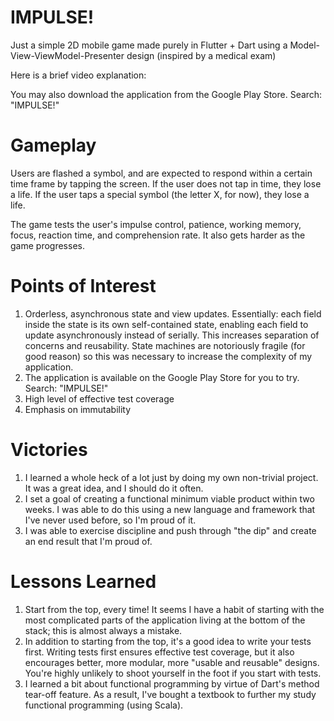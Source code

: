 # IMPULSE!
Just a simple 2D mobile game made purely in Flutter + Dart using a Model-View-ViewModel-Presenter design (inspired by a medical exam)

Here is a brief video explanation:

You may also download the application from the Google Play Store. Search: "IMPULSE!"

# Gameplay
Users are flashed a symbol, and are expected to respond within a certain time frame by tapping the screen. If the user does not tap in time, they lose a life. If the user taps a special symbol (the letter X, for now), they lose a life.

The game tests the user's impulse control, patience, working memory, focus, reaction time, and comprehension rate. It also gets harder as the game progresses.

# Points of Interest
1. Orderless, asynchronous state and view updates. Essentially: each field inside the state is its own self-contained state, enabling each field to update asynchronously instead of serially. This increases separation of concerns and reusability. State machines are notoriously fragile (for good reason) so this was necessary to increase the complexity of my application.
2. The application is available on the Google Play Store for you to try. Search: "IMPULSE!"
3. High level of effective test coverage
4. Emphasis on immutability

# Victories
1. I learned a whole heck of a lot just by doing my own non-trivial project. It was a great idea, and I should do it often.
2. I set a goal of creating a functional minimum viable product within two weeks. I was able to do this using a new language and framework that I've never used before, so I'm proud of it.
3. I was able to exercise discipline and push through "the dip" and create an end result that I'm proud of.

# Lessons Learned
1. Start from the top, every time! It seems I have a habit of starting with the most complicated parts of the application living at the bottom of the stack; this is almost always a mistake.
2. In addition to starting from the top, it's a good idea to write your tests first. Writing tests first ensures effective test coverage, but it also encourages better, more modular, more "usable and reusable" designs. You're highly unlikely to shoot yourself in the foot if you start with tests.
3. I learned a bit about functional programming by virtue of Dart's method tear-off feature. As a result, I've bought a textbook to further my study functional programming (using Scala).
